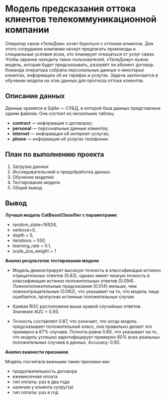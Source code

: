# Модель предсказания оттока клиентов телекоммуникационной компании
Оператор связи «ТелеДом» хочет бороться с оттоком клиентов. Для этого сотрудники компании начнут предлагать промокоды и специальные условия всем, кто планирует отказаться от услуг связи. Чтобы заранее находить таких пользователей, «ТелеДому» нужна модель, которая будет предсказывать, разорвёт ли абонент договор. Команда оператора собрала персональные данные о некоторых клиентах, информацию об их тарифах и услугах. Задача заключается в обучении модели на этих данных для прогноза оттока клиентов.

## Описание данных

Данные хранятся в Sqlite  — СУБД, в которой база данных представлена одним файлом. Она состоит из нескольких таблиц:

- **contract** — информация о договорах;
- **personal** — персональные данные клиентов;
- **internet** — информация об интернет-услугах;
- **phone** — информация об услугах телефонии.

## План по выполнению проекта
1. Загрузка данных
2. Исследовательский и предобработка данных
4. Обучение моделей
5. Тестирование модели
6. Общий вывод

## Вывод

**Лучашя модель CatBoostClassifier с параметрами:**

- random_state=16924,
- verbose=0,
- depth = 5,
- iterations = 550,
- learning_rate = 0.1,
- scale_pos_weight = 1

**Анализ результатов тестирования модели**

- Модель демонстрирует высокую точность в классификации истинно отрицательных ответов (0.83), однако имеет низкую точность в классификации истинно положительных ответов (0.094). Ложноположительные предсказания (0.014) меньше, чем ложноотрицательные (0.062), что указывает на то, что модель чаще ошибается, пропуская истинные положительные случаи.

- Кривая ROC расположена выше кривой случайных ответов. Значение AUC = 0.93.

- Точность составляет 0.87, что означает, что когда модель предсказывает положительный класс, она правильно делает это примерно в 87% случаев. Полнота равна 0.60, что указывает на то, что модель успешно идентифицирует примерно 60% всех реальных положительных случаев в данных. Accuracy: 0.92.

**Анализ важности признаков**

Модель посчитала важными такие признаки как:

- продолжительность договора
- ежемесячная оплата
- тип оплаты: раз в два года
- наличие у клиента супруг(а)
- тип оплаты: раз в год

